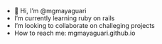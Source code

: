 - 👋 Hi, I’m @mgmayaguari
- I’m currently learning ruby on rails
- I’m looking to collaborate on challeging projects
- How to reach me: mgmayaguari.github.io

<!---
mgmayaguari/mgmayaguari is a ✨ special ✨ repository because its `README.md` (this file) appears on your GitHub profile.
You can click the Preview link to take a look at your changes.
--->
